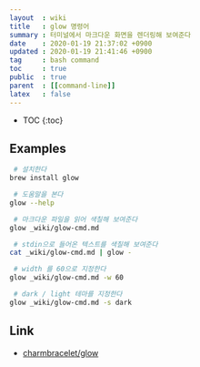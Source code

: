 ```yaml
---
layout  : wiki
title   : glow 명령어
summary : 터미널에서 마크다운 화면을 렌더링해 보여준다
date    : 2020-01-19 21:37:02 +0900
updated : 2020-01-19 21:41:46 +0900
tag     : bash command
toc     : true
public  : true
parent  : [[command-line]]
latex   : false
---
```

* TOC
{:toc}

## Examples

```sh
 # 설치한다
brew install glow

 # 도움말을 본다
glow --help

 # 마크다운 파일을 읽어 색칠해 보여준다
glow _wiki/glow-cmd.md

 # stdin으로 들어온 텍스트를 색칠해 보여준다
cat _wiki/glow-cmd.md | glow -

 # width 를 60으로 지정한다
glow _wiki/glow-cmd.md -w 60

 # dark / light 테마를 지정한다
glow _wiki/glow-cmd.md -s dark
```

## Link

* [charmbracelet/glow]( https://github.com/charmbracelet/glow )

